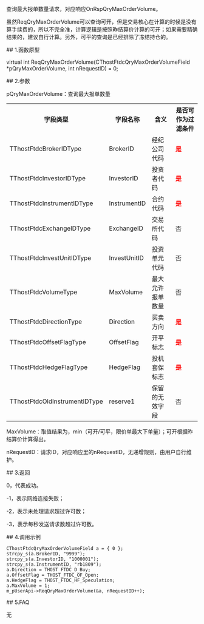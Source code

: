 <p>查询最大报单数量请求，对应响应OnRspQryMaxOrderVolume。</p>
<p>虽然ReqQryMaxOrderVolume可以查询可开，但是交易核心在计算的时候是没有算手续费的，所以不完全准，计算逻辑是按照昨结算价计算的可开；如果需要精确结果的，建议自行计算。另外，可平的查询是已经排除了冻结持仓的。</p>
<span class="anchor" id="a31cfc38-0c69-478f-b805-0a88f5984c0e"></span>
## 1.函数原型
<p>virtual int ReqQryMaxOrderVolume(CThostFtdcQryMaxOrderVolumeField *pQryMaxOrderVolume, int nRequestID) = 0;</p>
<span class="anchor" id="2b0051ab-eab4-45e4-a659-cdc7bccbfa4c"></span>
## 2.参数
<p>pQryMaxOrderVolume：查询最大报单数量</p>
<table><tr><th style="TEXT-ALIGN: center;">字段类型</th><th style="TEXT-ALIGN: center;">字段名称</th><th style="TEXT-ALIGN: center;">含义</th><th style="TEXT-ALIGN: center;">是否可作为过滤条件</th></tr><tr><td style="TEXT-ALIGN: left;">TThostFtdcBrokerIDType</td>
<td style="TEXT-ALIGN: left;">BrokerID</td>
<td style="TEXT-ALIGN: left;">经纪公司代码</td>
<td style="TEXT-ALIGN: left;"><strong><font color="#FF0000">是</font></strong></td>
</tr>
<tr><td style="TEXT-ALIGN: left;">TThostFtdcInvestorIDType</td>
<td style="TEXT-ALIGN: left;">InvestorID</td>
<td style="TEXT-ALIGN: left;">投资者代码</td>
<td style="TEXT-ALIGN: left;"><strong><font color="#FF0000">是</font></strong></td>
</tr>
<tr><td style="TEXT-ALIGN: left;">TThostFtdcInstrumentIDType</td>
<td style="TEXT-ALIGN: left;">InstrumentID</td>
<td style="TEXT-ALIGN: left;">合约代码</td>
<td style="TEXT-ALIGN: left;"><strong><font color="#FF0000">是</font></strong></td>
</tr>
<tr><td style="TEXT-ALIGN: left;">TThostFtdcExchangeIDType</td>
<td style="TEXT-ALIGN: left;">ExchangeID</td>
<td style="TEXT-ALIGN: left;">交易所代码</td>
<td style="TEXT-ALIGN: left;">否</td>
</tr>
<tr><td style="TEXT-ALIGN: left;">TThostFtdcInvestUnitIDType</td>
<td style="TEXT-ALIGN: left;">InvestUnitID</td>
<td style="TEXT-ALIGN: left;">投资单元代码</td>
<td style="TEXT-ALIGN: left;">否</td>
</tr>
<tr><td style="TEXT-ALIGN: left;">TThostFtdcVolumeType</td>
<td style="TEXT-ALIGN: left;">MaxVolume</td>
<td style="TEXT-ALIGN: left;">最大允许报单数量</td>
<td style="TEXT-ALIGN: left;">否</td>
</tr>
<tr><td style="TEXT-ALIGN: left;">TThostFtdcDirectionType</td>
<td style="TEXT-ALIGN: left;">Direction</td>
<td style="TEXT-ALIGN: left;">买卖方向</td>
<td style="TEXT-ALIGN: left;"><strong><font color="#FF0000">是</font></strong></td>
</tr>
<tr><td style="TEXT-ALIGN: left;">TThostFtdcOffsetFlagType</td>
<td style="TEXT-ALIGN: left;">OffsetFlag</td>
<td style="TEXT-ALIGN: left;">开平标志</td>
<td style="TEXT-ALIGN: left;"><strong><font color="#FF0000">是</font></strong></td>
</tr>
<tr><td style="TEXT-ALIGN: left;">TThostFtdcHedgeFlagType</td>
<td style="TEXT-ALIGN: left;">HedgeFlag</td>
<td style="TEXT-ALIGN: left;">投机套保标志</td>
<td style="TEXT-ALIGN: left;"><strong><font color="#FF0000">是</font></strong></td>
</tr>
<tr><td style="TEXT-ALIGN: left;">TThostFtdcOldInstrumentIDType</td>
<td style="TEXT-ALIGN: left;">reserve1</td>
<td style="TEXT-ALIGN: left;">保留的无效字段</td>
<td style="TEXT-ALIGN: left;">否</td>
</tr>
</table>
<p>MaxVolume：取值结果为，min（可开/可平，限价单最大下单量）；可开根据昨结算价计算得出。</p>
<p>nRequestID：请求ID，对应响应里的nRequestID，无递增规则，由用户自行维护。</p>
<span class="anchor" id="446e3a17-0f3e-4959-89f0-fe167de9685c"></span>
## 3.返回
<p>0，代表成功。</p>
<p>-1，表示网络连接失败；</p>
<p>-2，表示未处理请求超过许可数；</p>
<p>-3，表示每秒发送请求数超过许可数。</p>
<span class="anchor" id="daceb0bb-6d0b-4ac9-b3ad-a6b9632d4b13"></span>
## 4.调用示例
<pre><code>CThostFtdcQryMaxOrderVolumeField a = { 0 };
strcpy_s(a.BrokerID, "9999");
strcpy_s(a.InvestorID, "1000001");
strcpy_s(a.InstrumentID, "rb1809");
a.Direction = THOST_FTDC_D_Buy;
a.OffsetFlag = THOST_FTDC_OF_Open;
a.HedgeFlag = THOST_FTDC_HF_Speculation;
a.MaxVolume = 1;
m_pUserApi-&gt;ReqQryMaxOrderVolume(&amp;a, nRequestID++);
</code></pre>
<span class="anchor" id="7ae3ad6e-ad4d-4355-bd4b-0de1f27e30e8"></span>
## 5.FAQ
<p>无</p>
